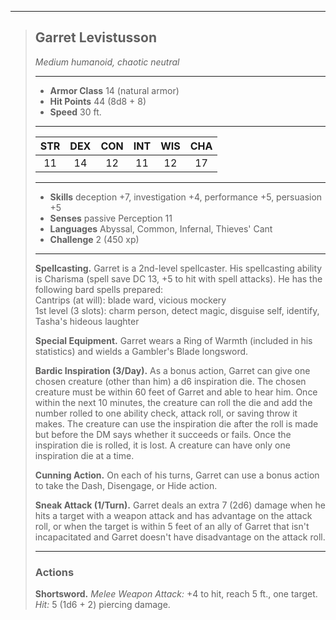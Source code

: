 ***
> ## Garret Levistusson
> *Medium humanoid, chaotic neutral*
> 
> ***
> 
> - **Armor Class** 14 (natural armor)
> - **Hit Points** 44 (8d8 + 8)
> - **Speed** 30 ft.
> 
> ***
> 
> |STR|DEX|CON|INT|WIS|CHA|
> |:---:|:---:|:---:|:---:|:---:|:---:|
> |11|14|12|11|12|17|
> 
> ***
> 
> - **Skills** deception +7, investigation +4, performance +5, persuasion +5
> - **Senses** passive Perception 11
> - **Languages** Abyssal, Common, Infernal, Thieves' Cant
> - **Challenge** 2 (450 xp)
> 
> ***
> 
> **Spellcasting.** Garret is a 2nd-level spellcaster. His spellcasting ability is Charisma (spell save DC 13, +5 to hit with spell attacks). He has the following bard spells prepared:  
> Cantrips (at will): blade ward, vicious mockery  
> 1st level (3 slots): charm person, detect magic, disguise self, identify, Tasha's hideous laughter
> 
> **Special Equipment.** Garret wears a Ring of Warmth (included in his statistics) and wields a Gambler's Blade longsword.
> 
> **Bardic Inspiration (3/Day).** As a bonus action, Garret can give one chosen creature (other than him) a d6 inspiration die. The chosen creature must be within 60 feet of Garret and able to hear him. Once within the next 10 minutes, the creature can roll the die and add the number rolled to one ability check, attack roll, or saving throw it makes. The creature can use the inspiration die after the roll is made but before the DM says whether it succeeds or fails. Once the inspiration die is rolled, it is lost. A creature can have only one inspiration die at a time.
> 
> **Cunning Action.** On each of his turns, Garret can use a bonus action to take the Dash, Disengage, or Hide action.
> 
> **Sneak Attack (1/Turn).** Garret deals an extra 7 (2d6) damage when he hits a target with a weapon attack and has advantage on the attack roll, or when the target is within 5 feet of an ally of Garret that isn't incapacitated and Garret doesn't have disadvantage on the attack roll.
> 
> ***
> 
> ### Actions
> **Shortsword.** *Melee Weapon Attack:* +4 to hit, reach 5 ft., one target. *Hit:* 5 (1d6 + 2) piercing damage.